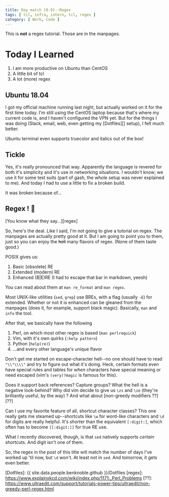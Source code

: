 ```yaml
---
title: Day match [0-9]--Regex
tags: [ til, infra, intern, tcl, regex ]
category: [ Work, Code ]
---
```


This is __not__ a regex tutorial. Those are in the manpages.

# Today I Learned

1. I am more productive on Ubuntu than CentOS
2. A little bit of tcl
3. A lot (more) regex

## Ubuntu 18.04

I got my official machine running last night, but actually worked on it for the
first time today. I'm still using the CentOS laptop because that's where my
current code is, and I haven't configured the VPN yet. But for the things I was
doing (Slack, email, web, even getting my [Dotfiles][] setup), I felt much
better.

Ubuntu terminal even supports truecolor and italics out of the box!

## Tickle

Yes, it's really pronounced that way. Apparently the language is revered for
both it's simplicity and it's use in networking situations. I wouldn't know; we
use it for some test suits (part of gash, the whole setup was never explained to
me). And today I had to use a little to fix a broken build.

It was broken because of...

## Regex ! :tada:

[You know what they say...][regex]

So, here's the deal. Like I said, I'm not going to give a tutorial on regex. The
manpages are actually pretty good at it. But I am going to point you to them,
just so you can enjoy the ~~hell~~ many flavors of regex. (None of them taste
good.)

POSIX gives us:

1. Basic (obsolete) RE
2. Extended (modern) RE
3. Enhanced (B\|E)RE (I had to escape that bar in markdown, yeesh)

You can read about them at `man re_format` and `man regex`.

Most UNIX-like utilities (`sed`, `grep`) use BREs, with a flag (usually `-E`)
for extended. Whether or not it is enhanced can be gleaned from the manpages
(does it, for example, support black magic). Basically, `man` and `info` the
tool.

After that, we basically have the following

1. Perl, on which most other regex is based (`man perlrequick`)
2. Vim, with it's own quirks (`:help pattern`)
3. Python (`help(re)`)
4. ...and every other language's unique flavor

Don't get me started on escape-character hell--no one should have to read
`"\\"\\\\"` and try to figure out what it's doing. Heck, certain formats even
have special rules and tables for *when* characters have special meaning or need
escaped (vim's `(very)?magic` is famous for this).

Does it support back references? Capture groups? What the hell is a negative
look-behind? Why did vim decide to give us `\zs` and `\ze` (they're brilliantly
useful, by the way) ? And what about [non-greedy modifiers ??][??]

Can I use my favorite feature of all, shortcut character classes? This one
really gets me steamed up--shortcuts like `\w` for word-like characters and `\d`
for digits are really helpful. It's *short*er than the equivalent `[:digit:]`,
which often has to become `[[:digit:]]` for true RE use.

What I recently discovered, though, is that `sed` natively supports *certain*
shortcuts. And digit isn't one of them.

So, the regex in the post of this title will match the number of days I've
worked up 'til now, but `\d` won't. At least not in `sed`. And tomorrow, it gets
even better.

[Dotfiles]: {{ site.data.people.benknoble.github }}/Dotfiles
[regex]: https://www.explainxkcd.com/wiki/index.php/1171:_Perl_Problems
[??]: https://www.ultraedit.com/support/tutorials-power-tips/ultraedit/non-greedy-perl-regex.html
